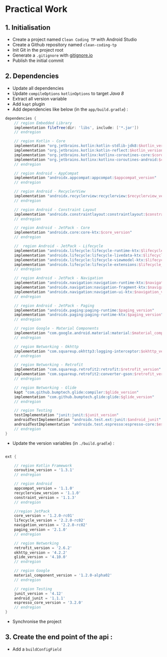# Practical Work

## 1. Initialisation 
- Create a project named `Clean Coding TP` with Android Studio
- Create a Github repository named `clean-coding-tp`
- Init Git in the project root
- Generate a `.gitignore` with [gitignore.io](https://www.gitignore.io)
- Publish the initial commit

## 2. Dependencies
- Update all dependencies
- Update `compileOptions` `kotlinOptions` to target _Java 8_
- Extract all version variable
- Add `kapt` plugin
- Add dependencies like below (in the `app/build.gradle`) : 
```groovy
dependencies {
    // region Embedded Library
    implementation fileTree(dir: 'libs', include: ['*.jar'])
    // endregion

    // region Kotlin - Core
    implementation "org.jetbrains.kotlin:kotlin-stdlib-jdk8:$kotlin_version"
    implementation "org.jetbrains.kotlin:kotlin-reflect:$kotlin_version"
    implementation "org.jetbrains.kotlinx:kotlinx-coroutines-core:$coroutine_version"
    implementation "org.jetbrains.kotlinx:kotlinx-coroutines-android:$coroutine_version"
    // endregion

    // region Android - AppCompat
    implementation "androidx.appcompat:appcompat:$appcompat_version"
    // endregion

    // region Android - RecyclerView
    implementation "androidx.recyclerview:recyclerview:$recyclerview_version"
    // endregion

    // region Android - Constraint Layout
    implementation "androidx.constraintlayout:constraintlayout:$constraint_version"
    // endregion

    // region Android - JetPack - Core
    implementation "androidx.core:core-ktx:$core_version"
    // endregion

    //  region Android - JetPack - Lifecycle
    implementation "androidx.lifecycle:lifecycle-runtime-ktx:$lifecycle_version"
    implementation "androidx.lifecycle:lifecycle-livedata-ktx:$lifecycle_version"
    implementation "androidx.lifecycle:lifecycle-viewmodel-ktx:$lifecycle_version"
    implementation "androidx.lifecycle:lifecycle-extensions:$lifecycle_version"
    // endregion

    // region Android - JetPack - Navigation
    implementation "androidx.navigation:navigation-runtime-ktx:$navigation_version"
    implementation "androidx.navigation:navigation-fragment-ktx:$navigation_version"
    implementation "androidx.navigation:navigation-ui-ktx:$navigation_version"
    // endregion

    // region Android - JetPack - Paging
    implementation "androidx.paging:paging-runtime:$paging_version"
    implementation "androidx.paging:paging-runtime-ktx:$paging_version"
    // endregion

    // region Google - Material Components
    implementation "com.google.android.material:material:$material_component_version"
    // endregion

    // region Networking - Okhttp
    implementation "com.squareup.okhttp3:logging-interceptor:$okhttp_version"
    // endregion

    // region Networking - Retrofit
    implementation "com.squareup.retrofit2:retrofit:$retrofit_version"
    implementation "com.squareup.retrofit2:converter-gson:$retrofit_version"
    // endregion

    // region Networking - Glide
    kapt "com.github.bumptech.glide:compiler:$glide_version"
    implementation "com.github.bumptech.glide:glide:$glide_version"
    // endregion

    // region Testing
    testImplementation "junit:junit:$junit_version"
    androidTestImplementation "androidx.test.ext:junit:$android_junit"
    androidTestImplementation "androidx.test.espresso:espresso-core:$espresso_core_version"
    // endregion
}

```
- Update the version variables (in `./build.gradle`) :
```groovy

ext {

    // region Kotlin Framework
    coroutine_version = '1.3.1'
    // endregion

    // region Android
    appcompat_version = '1.1.0'
    recyclerview_version = '1.1.0'
    constraint_version = '1.1.3'
    // endregion

    //region JetPack
    core_version = '1.2.0-rc01'
    lifecycle_version = '2.2.0-rc02'
    navigation_version = '2.2.0-rc02'
    paging_version = '2.1.0'
    // endregion

    // region Networking
    retrofit_version = '2.6.2'
    okhttp_version = '4.2.2'
    glide_version = '4.10.0'
    // endregion

    // region Google
    material_component_version = '1.2.0-alpha02'
    // endregion

    // region Testing
    junit_version = '4.12'
    android_junit = '1.1.1'
    espresso_core_version = '3.2.0'
    // endregion
}
``` 
- Synchronise the project

## 3. Create the end point of the api :  
- Add a `buildConfigField`